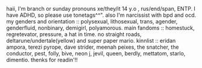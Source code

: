 haii, I'm branch or sunday
pronouns xe/they/it
14 y.o , rus/end/span, ENTP.
I have ADHD, so please use tonetags^^". also I'm narcissist with bpd and ocd.
my genders and orientation :: polysexual, lithosexual, trans, agender, genderfluid, nonbinary, demigirl, polyamorous.
main fandoms :: homestuck, regretevator, pressure, a hat in time. no straight roads, deltarune/undertale(yellow) and super paper mario.
kinnlist :: eridan ampora, terezi pyrope, dave strider, meenah peixes, the snatcher, the conductor, pest, folly, bive, neon j, jevil, queen, berdly, mettatom, starlo, dimentio.
thenks for readin'!!
